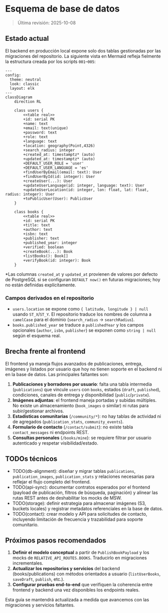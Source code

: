 # Esquema de base de datos

> Última revisión: 2025-10-08

## Estado actual

El backend en producción local expone solo dos tablas gestionadas por las migraciones del
repositorio. La siguiente vista en Mermaid refleja fielmente la estructura creada por los
scripts `001`–`005`:

```mermaid
---
config:
  theme: neutral
  look: classic
  layout: elk
---
classDiagram
    direction RL

    class users {
        <<table real>>
        +id: serial PK
        +name: text
        +email: text(unique)
        +password: text
        +role: text
        +language: text
        +location: geography(Point,4326)
        +search_radius: integer
        +created_at: timestamptz* (auto)
        +updated_at: timestamptz* (auto)
        +DEFAULT_USER_ROLE = 'user'
        +DEFAULT_USER_LANGUAGE = 'es'
        +findUserByEmail(email: text): User
        +findUserById(id: integer): User
        +createUser(...): User
        +updateUserLanguage(id: integer, language: text): User
        +updateUserLocation(id: integer, lon: float, lat: float, radius: integer): User
        +toPublicUser(User): PublicUser
    }

    class books {
        <<table real>>
        +id: serial PK
        +title: text
        +author: text
        +isbn: text
        +publisher: text
        +published_year: integer
        +verified: boolean
        +createBook(...): Book
        +listBooks(): Book[]
        +verifyBook(id: integer): Book
    }
```

\*Las columnas `created_at` y `updated_at` provienen de valores por defecto de PostgreSQL si se
configuran `DEFAULT now()` en futuras migraciones; hoy no están definidas explícitamente.

### Campos derivados en el repositorio

- `users.location` se expone como `{ latitude, longitude } | null` usando
  `ST_X`/`ST_Y`. El repositorio traduce los nombres de columna a `camelCase` para el
  dominio (`search_radius` → `searchRadius`).
- `books.published_year` se traduce a `publishedYear` y los campos opcionales (`author`,
  `isbn`, `publisher`) se exponen como `string | null` según el esquema real.

## Brecha frente al frontend

El frontend ya maneja flujos avanzados de publicaciones, entrega, imágenes y listados por
usuario que hoy no tienen soporte en el backend ni en la base de datos. Las principales
faltantes son:

1. **Publicaciones y borradores por usuario**: falta una tabla intermedia
   (`publications`) que vincule `users` con `books`, estados (`draft`, `published`),
   condiciones, canales de entrega y disponibilidad (`public`/`private`).
2. **Imágenes adjuntas**: el frontend maneja portadas y subidas múltiples. No existe un
   almacenamiento (`book_images` o similar) ni rutas para subir/gestionar archivos.
3. **Estadísticas comunitarias** (`/community/*`): no hay tablas de actividad ni de
   agregados (`publication_stats`, `community_events`).
4. **Formulario de contacto** (`/contact/submit`): no existe tabla `contact_messages` ni
   endpoints REST.
5. **Consultas personales** (`/books/mine`): se requiere filtrar por usuario autenticado y
   respetar visibilidad/estado.

## TODOs técnicos

- TODO(db-alignment): diseñar y migrar tablas `publications`, `publication_images`,
  `publication_stats` y relaciones necesarias para reflejar el flujo completo del frontend.
- TODO(api-sync): documentar contratos esperados por el frontend (payload de publicación,
  filtros de búsqueda, paginación) y alinear las rutas REST antes de deshabilitar los mocks
  de MSW.
- TODO(storage): definir estrategia para almacenar imágenes (S3, buckets locales) y registrar
  metadatos referenciales en la base de datos.
- TODO(contact): crear modelo y API para solicitudes de contacto, incluyendo limitación de
  frecuencia y trazabilidad para soporte comunitario.

## Próximos pasos recomendados

1. **Definir el modelo conceptual** a partir de `PublishBookPayload` y los mocks de
   `RELATIVE_API_ROUTES.BOOKS`. Traducirlo en migraciones incrementales.
2. **Actualizar los repositorios y servicios** del backend (books/publications) con métodos
   orientados a usuario (`listUserBooks`, `saveDraft`, `publish`, etc.).
3. **Configurar pruebas end-to-end** que verifiquen la coherencia entre frontend y backend
   una vez disponibles los endpoints reales.

Esta guía se mantendrá actualizada a medida que avancemos con las migraciones y servicios
faltantes.

